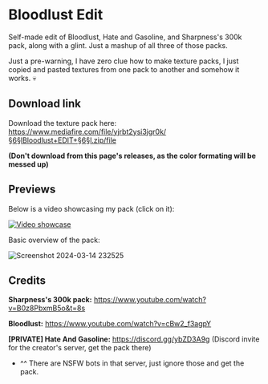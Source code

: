 # Bloodlust Edit

Self-made edit of Bloodlust, Hate and Gasoline, and Sharpness's 300k pack, along with a glint. Just a mashup of all three of those packs.

Just a pre-warning, I have zero clue how to make texture packs, I just copied and pasted textures from one pack to another and somehow it works. 💀

## Download link

Download the texture pack here: https://www.mediafire.com/file/yjrbt2ysi3jgr0k/§6§lBloodlust+EDIT+§6§l.zip/file

**(Don't download from this page's releases, as the color formating will be messed up)**

## Previews

Below is a video showcasing my pack (click on it):

[![Video showcase](https://img.youtube.com/vi/-2pX-B2xA7s/hqdefault.jpg)](https://www.youtube.com/embed/-2pX-B2xA7s)

Basic overview of the pack:

![Screenshot 2024-03-14 232525](https://github.com/michaelScopic/bloodlust-edit/assets/67214805/e1e7b6a2-7329-4fe8-8e18-a900f0078839)



## Credits

**Sharpness's 300k pack:** https://www.youtube.com/watch?v=B0z8PbxmB5o&t=8s

**Bloodlust:** https://www.youtube.com/watch?v=cBw2_f3agpY

**[PRIVATE] Hate And Gasoline:** https://discord.gg/ybZD3A9g (Discord invite for the creator's server, get the pack there)
* ^^ There are NSFW bots in that server, just ignore those and get the pack.
